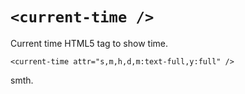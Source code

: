 # `<current-time />`
Current time HTML5 tag to show time.  
  
`<current-time attr="s,m,h,d,m:text-full,y:full" />`   

smth.


